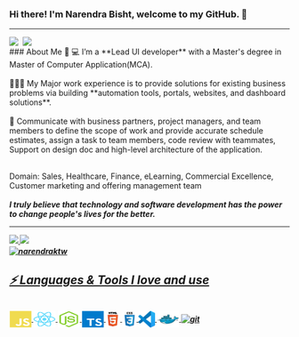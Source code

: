 ### Hi there! I'm Narendra Bisht, welcome to my GitHub. 🌱

<hr />
<a href="https://www.linkedin.com/in/narendra-bisht-864b0315/">
  <img align="left" width="24px" src="https://cdn.jsdelivr.net/npm/simple-icons@v3/icons/linkedin.svg"  />
</a>
<a href="mailto:narendraktw@gmail.com">
  <img align="left" width="26px" src="https://cdn.jsdelivr.net/npm/simple-icons@v3/icons/gmail.svg" />
</a>
<br/>
### About Me 🚀
💻 I’m a **Lead UI developer** with a Master's degree in Master of Computer Application(MCA). </br> </br>
👨🏼‍💻 My Major work experience is to provide solutions for existing business problems via building **automation tools, portals, websites, and dashboard solutions**. </br></br>
💬 Communicate with business partners, project managers, and team members to define the scope of work and provide accurate schedule estimates, assign a task to team members, code review with teammates, Support on design doc and high-level architecture of the application. </br></br>

Domain: Sales, Healthcare, Finance, eLearning, Commercial Excellence, Customer marketing and offering management team
</br></br>
<b><i>I truly believe that technology and software development has the power to change people's lives for the better. 
<br/>
<hr />

<div align="left">
  <a href="https://github.com/narendraktw">
  <img height="180em" src="https://github-readme-stats.vercel.app/api?username=narendraktw&show_icons=true&theme=buefy&include_all_commits=true&count_private=true"/>
  <img height="180em" src="https://github-readme-stats.vercel.app/api/top-langs/?username=narendraktw&layout=compact&langs_count=7&theme=buefy"/>
</div>
<div><img align="center" src="https://github-readme-streak-stats.herokuapp.com/?user=narendraktw&" alt="narendraktw" /></div>
  
## ⚡ Languages & Tools I love and use<br>
  
<div style="display: inline_block"><br>
  <img align="center" alt="js" height="30" width="40" src="https://raw.githubusercontent.com/devicons/devicon/master/icons/javascript/javascript-plain.svg">
  <img align="center" alt="react" height="30" width="40" src="https://raw.githubusercontent.com/devicons/devicon/master/icons/react/react-original.svg">
  <img align="center" alt="Node" height="30" width="40" src="https://raw.githubusercontent.com/devicons/devicon/master/icons/nodejs/nodejs-original.svg">
   <img align="center" alt="ts" height="30" width="40" src="https://raw.githubusercontent.com/devicons/devicon/master/icons/typescript/typescript-plain.svg">
  <img align="center" alt="HTML5" width="26px" src="https://raw.githubusercontent.com/github/explore/80688e429a7d4ef2fca1e82350fe8e3517d3494d/topics/html/html.png" />
 <img align="center" alt="CSS3" width="26px" src="https://raw.githubusercontent.com/github/explore/80688e429a7d4ef2fca1e82350fe8e3517d3494d/topics/css/css.png" />  
  <img align="center" alt="Visual Studio Code" width="30" src="https://raw.githubusercontent.com/github/explore/80688e429a7d4ef2fca1e82350fe8e3517d3494d/topics/visual-studio-code/visual-studio-code.png" />  
  <img align="center" alt="Docker" height="30" width="40" src="https://raw.githubusercontent.com/devicons/devicon/master/icons/docker/docker-original.svg">
<img align="center" alt="git" width="26px" src="https://www.vectorlogo.zone/logos/git-scm/git-scm-icon.svg"/>
</div>
